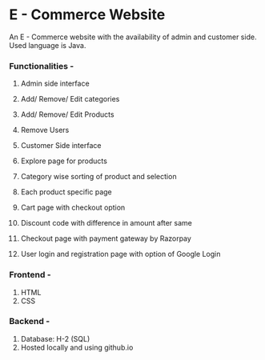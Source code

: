 # E - Commerce Website

An E - Commerce website with the availability of admin and customer side. Used language is Java.

### Functionalities -

1. Admin side interface

1. Add/ Remove/ Edit categories
2. Add/ Remove/ Edit Products
3. Remove Users

1. Customer Side interface
  1. Explore page for products
  2. Category wise sorting of product and selection
  3. Each product specific page
  4. Cart page with checkout option
  5. Discount code with difference in amount after same
  6. Checkout page with payment gateway by Razorpay
2. User login and registration page with option of Google Login

### Frontend -

1. HTML
2. CSS

### Backend -

1. Database: H-2 (SQL)
2. Hosted locally and using github.io
